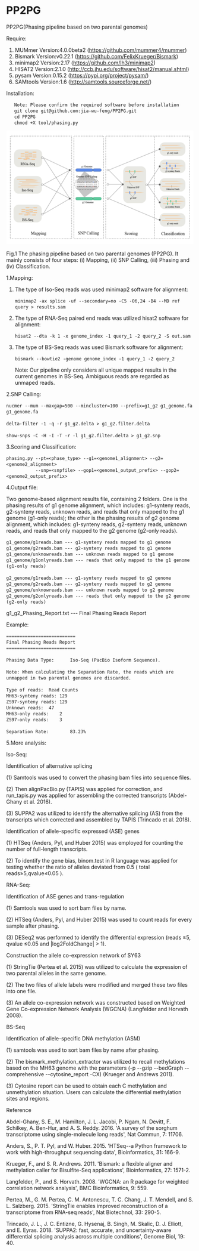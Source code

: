 # PP2PG

PP2PG(Phasing pipeline based on two parental genomes)


Require: 
  
  1) MUMmer     Version:4.0.0beta2 (https://github.com/mummer4/mummer)
  2) Bismark    Version:v0.22.1    (https://github.com/FelixKrueger/Bismark)
  3) minimap2   Version:2.17       (https://github.com/lh3/minimap2)
  4) HISAT2     Version:2.1.0      (http://ccb.jhu.edu/software/hisat2/manual.shtml)
  5) pysam      Version:0.15.2     (https://pypi.org/project/pysam/)     
  6) SAMtools   Version:1.6        (http://samtools.sourceforge.net/)  

Installation:

       Note: Please confirm the required software before installation
       git clone git@github.com:jia-wu-feng/PP2PG.git
       cd PP2PG
       chmod +X tool/phasing.py 

![image1](https://github.com/jia-wu-feng/PP2PG/blob/master/img/img1.png)

Fig.1 The phasing pipeline based on two parental genomes (PP2PG). It mainly consists of four steps: (i) Mapping, (ii) SNP Calling, (iii) Phasing and (iv) Classification.

1.Mapping:

1) The type of Iso-Seq reads was used minimap2 software for alignment:

       minimap2 -ax splice -uf --secondary=no -C5 -O6,24 -B4 --MD ref query > results.sam      

2) The type of RNA-Seq paired end reads was utilized hisat2 software for alignment:

       hisat2 --dta -k 1 -x genome_index -1 query_1 -2 query_2 -S out.sam

3) The type of BS-Seq reads was used Bismark software for alignment:
      
       bismark --bowtie2 -genome genome_index -1 query_1 -2 query_2
    Note: Our pipeline only considers all unique mapped results in the current genomes in BS-Seq. Ambiguous reads are regarded 
    as unmaped reads. 



2.SNP Calling:

    nucmer --mum --maxgap=500 --mincluster=100 --prefix=g1_g2 g1_genome.fa g1_genome.fa
    
    delta-filter -1 -q -r g1_g2.delta > g1_g2.filter.delta
    
    show-snps -C -H -I -T -r -l g1_g2.filter.delta > g1_g2.snp


3.Scoring and Classification:

    phasing.py --pt=<phase_type> --g1=<genome1_alignment> --g2=<genome2_alignment> 
               --snp=<snpfile> --gop1=<genome1_output_prefix> --gop2=<genome2_output_prefix>

4.Output file:

Two genome-based alignment results file, containing 2 folders. One is the phasing results of g1 genome alignment, which includes: g1-synteny reads, g2-synteny reads, unknown reads, and reads that only mapped to the g1 genome (g1-only reads); the other is the phasing results of g2 genome alignment, which includes: g1-synteny reads, g2-synteny reads, unknown reads, and reads that only mapped to the g2 genome (g2-only reads).

    g1_genome/g1reads.bam --- g1-synteny reads mapped to g1 genome
    g1_genome/g2reads.bam --- g2-synteny reads mapped to g1 genome
    g1_genome/unknowreads.bam --- unknown reads mapped to g1 genome
    g1_genome/g1onlyreads.bam --- reads that only mapped to the g1 genome (g1-only reads)
    
    g2_genome/g1reads.bam --- g1-synteny reads mapped to g2 genome
    g2_genome/g2reads.bam --- g2-synteny reads mapped to g2 genome
    g2_genome/unknowreads.bam --- unknown reads mapped to g2 genome
    g2_genome/g2onlyreads.bam --- reads that only mapped to the g2 genome (g2-only reads)


g1_g2_Phasing_Report.txt --- Final Phasing Reads Report

Example:

    ==========================
    Final Phasing Reads Report
    ==========================
    
    Phasing Data Type:      Iso-Seq (PacBio Isoform Sequence).
    
    Note: When calculating the Separation Rate, the reads which are unmapped in two parental genomes are discarded.
    
    Type of reads:  Read Counts
    MH63-synteny reads:	129
    ZS97-synteny reads:	129
    Unknown reads:	47
    MH63-only reads:	2
    ZS97-only reads:	3
    
    Separation Rate:        83.23%

5.More analysis:

Iso-Seq:

Identification of alternative splicing

(1) Samtools was used to convert the phasing bam files into sequence files. 

(2) Then alignPacBio.py (TAPIS) was applied for correction, and run_tapis.py was applied for assembling the corrected transcripts (Abdel-Ghany et al. 2016). 

(3) SUPPA2 was utilized to identify the alternative splicing (AS) from the transcripts which corrected and assembled by TAPIS (Trincado et al. 2018). 

Identification of allele-specific expressed (ASE) genes

(1) HTSeq (Anders, Pyl, and Huber 2015) was employed for counting the number of full-length transcripts. 

(2) To identify the gene bias, binom.test in R language was applied for testing whether the ratio of alleles deviated from 0.5 ( total reads≥5,qvalue≤0.05 ).

RNA-Seq:

Identification of ASE genes and trans-regulation

(1) Samtools was used to sort bam files by name.

(2) HTSeq (Anders, Pyl, and Huber 2015) was used to count reads for every sample after phasing. 

(3) DESeq2 was performed to identify the differential expression (reads ≥5, qvalue ≤0.05 and |log2FoldChange| > 1).

Construction the allele co-expression network of SY63

(1) StringTie (Pertea et al. 2015) was utilized to calculate the expression of two parental alleles in the same genome. 

(2) The two files of allele labels were modified and merged these two files into one file. 

(3) An allele co-expression network was constructed based on Weighted Gene Co-expression Network Analysis (WGCNA) (Langfelder and Horvath 2008).

BS-Seq

Identification of allele-specific DNA methylation (ASM)

(1) samtools was used to sort bam files by name after phasing. 

(2) The bismark_methylation_extractor was utilized to recall methylations based on the MH63 genome with the parameters (-p --gzip --bedGraph --comprehensive --cytosine_report -CX) (Krueger and Andrews 2011). 

(3) Cytosine report can be used to obtain each C methylation and unmethylation situation. Users can calculate the differential methylation sites and regions.


Reference

Abdel-Ghany, S. E., M. Hamilton, J. L. Jacobi, P. Ngam, N. Devitt, F. Schilkey, A. Ben-Hur, and A. S. Reddy. 2016. 'A survey of the sorghum transcriptome using single-molecule long reads', Nat Commun, 7: 11706.

Anders, S., P. T. Pyl, and W. Huber. 2015. 'HTSeq--a Python framework to work with high-throughput sequencing data', Bioinformatics, 31: 166-9.

Krueger, F., and S. R. Andrews. 2011. 'Bismark: a flexible aligner and methylation caller for Bisulfite-Seq applications', Bioinformatics, 27: 1571-2.

Langfelder, P., and S. Horvath. 2008. 'WGCNA: an R package for weighted correlation network analysis', BMC Bioinformatics, 9: 559.

Pertea, M., G. M. Pertea, C. M. Antonescu, T. C. Chang, J. T. Mendell, and S. L. Salzberg. 2015. 'StringTie enables improved reconstruction of a transcriptome from RNA-seq reads', Nat Biotechnol, 33: 290-5.

Trincado, J. L., J. C. Entizne, G. Hysenaj, B. Singh, M. Skalic, D. J. Elliott, and E. Eyras. 2018. 'SUPPA2: fast, accurate, and uncertainty-aware differential splicing analysis across multiple conditions', Genome Biol, 19: 40.

